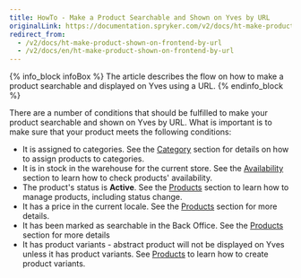 ```yaml
---
title: HowTo - Make a Product Searchable and Shown on Yves by URL
originalLink: https://documentation.spryker.com/v2/docs/ht-make-product-shown-on-frontend-by-url
redirect_from:
  - /v2/docs/ht-make-product-shown-on-frontend-by-url
  - /v2/docs/en/ht-make-product-shown-on-frontend-by-url
---
```


{% info_block infoBox %}
The article describes the flow on how to make a product searchable and displayed on Yves using a URL.
{% endinfo_block %}

There are a number of conditions that should be fulfilled to make your product searchable and shown on Yves by URL. What is important is to make sure that your product meets the following conditions:

* It is assigned to categories. See the [Category](/docs/scos/dev/user-guides/201903.0/back-office-user-guide/category/assigning-produ) section for details on how to assign products to categories.
* It is in stock in the warehouse for the current store. See the [Availability](/docs/scos/dev/user-guides/201903.0/back-office-user-guide/products/availability/managing-produc) section to learn how to check products' availability.
* The product's status is **Active**. See the [Products](https://documentation.spryker.com/v2/docs/managing-products#activating-a-product) section to learn how to manage products, including status change.
* It has a price in the current locale. See the [Products](/docs/scos/dev/user-guides/201903.0/back-office-user-guide/products/products/managing-products/managing-produc) section for more details.
* It has been marked as searchable in the Back Office. See the [Products](/docs/scos/dev/user-guides/201903.0/back-office-user-guide/products/products/references/concrete-produc) section for more details
* It has product variants - abstract product will not be displayed on Yves unless it has product variants. See [Products](/docs/scos/dev/user-guides/201903.0/back-office-user-guide/products/products/concrete-products/creating-a-prod) to learn how to create product variants.
